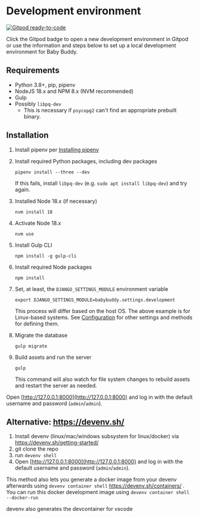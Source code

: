 # Development environment

[![Gitpod ready-to-code](https://img.shields.io/badge/Gitpod-ready--to--code-blue?logo=gitpod)](https://gitpod.io/#https://github.com/babybuddy/babybuddy)

Click the Gitpod badge to open a new development environment in Gitpod or use the
information and steps below to set up a local development environment for Baby Buddy.

## Requirements

- Python 3.8+, pip, pipenv
- NodeJS 18.x and NPM 8.x (NVM recommended)
- Gulp
- Possibly `libpq-dev`
  - This is necessary if `psycopg2` can't find an appropriate prebuilt binary.

## Installation

1. Install pipenv per [Installing pipenv](https://pipenv.pypa.io/en/latest/installation/)

1. Install required Python packages, including dev packages

    ```shell
    pipenv install --three --dev
    ```

    If this fails, install `libpq-dev` (e.g. `sudo apt install libpq-dev`) and try again.

1. Installed Node 18.x (if necessary)

    ```shell
    nvm install 18
    ```

1. Activate Node 18.x

    ```shell
    nvm use
    ```

1. Install Gulp CLI

    ```shell
    npm install -g gulp-cli
    ```

1. Install required Node packages

    ```shell
    npm install
    ```

1. Set, at least, the `DJANGO_SETTINGS_MODULE` environment variable

    ```shell
    export DJANGO_SETTINGS_MODULE=babybuddy.settings.development
    ```

    This process will differ based on the host OS. The above example is for
    Linux-based systems. See [Configuration](../configuration/intro.md) for other
    settings and methods for defining them.

1. Migrate the database

    ```shell
    gulp migrate
    ```

1. Build assets and run the server

    ```shell
    gulp
    ```

    This command will also watch for file system changes to rebuild assets and
    restart the server as needed.

Open [http://127.0.0.1:8000](http://127.0.0.1:8000) and log in with the default
username and password (`admin`/`admin`).

## Alternative: https://devenv.sh/

1. Install devenv (linux/mac/windows subsystem for linux/docker) via https://devenv.sh/getting-started/
1. git clone the repo
1. run `devenv shell`
1. Open [http://127.0.0.1:8000](http://127.0.0.1:8000) and log in with the default
username and password (`admin`/`admin`).

This method also lets you generate a docker image from your devenv afterwards using `devenv container shell` https://devenv.sh/containers/ . You can run this docker development image using `devenv container shell --docker-run`

devenv also generates the devcontainer for vscode
